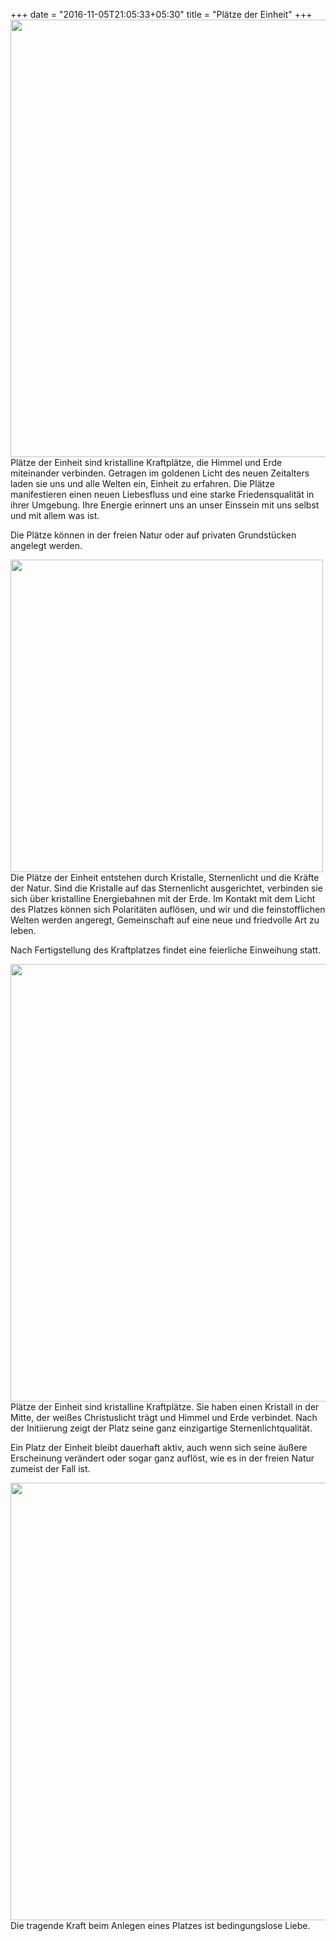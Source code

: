 +++
date = "2016-11-05T21:05:33+05:30"
title = "Plätze der Einheit"
+++
<img src="/img/portfolio/rosa_kristall.jpg" width=700px id="bildImText" align="left"/>

Plätze der Einheit sind kristalline Kraftplätze, die Himmel und Erde miteinander verbinden. Getragen im goldenen Licht des neuen Zeitalters laden sie uns und alle Welten ein, Einheit zu erfahren. Die Plätze manifestieren einen neuen Liebesfluss und eine starke Friedensqualität in ihrer Umgebung. Ihre Energie erinnert uns an unser Einssein mit uns selbst und mit allem was ist.

Die Plätze können in der freien Natur oder auf privaten Grundstücken angelegt werden.

<img src="/img/lybie-sandig.jpg" width=500px id="bildImText" align="left"/>

Die Plätze der Einheit entstehen durch Kristalle, Sternenlicht und die Kräfte der Natur.
Sind die Kristalle auf das Sternenlicht ausgerichtet, verbinden sie sich über kristalline Energiebahnen mit der Erde. Im Kontakt mit dem Licht des Platzes können sich Polaritäten auflösen, und wir und die feinstofflichen Welten werden angeregt, Gemeinschaft auf eine neue und friedvolle Art zu leben.

Nach Fertigstellung des Kraftplatzes findet eine feierliche Einweihung statt.

<img src="/img/stein-rosenblätter.jpg" width=700px id="bildImText" align="left"/>

Plätze der Einheit sind kristalline Kraftplätze. Sie haben einen Kristall in der Mitte, der weißes Christuslicht trägt und Himmel und Erde verbindet. Nach der Initiierung zeigt der Platz seine ganz einzigartige Sternenlichtqualität.

Ein Platz der Einheit bleibt dauerhaft aktiv, auch wenn sich seine äußere Erscheinung verändert oder sogar ganz auflöst, wie es in der freien Natur zumeist der Fall ist.

<img src="/img/stein-gras.jpg" width=700px id="bildImText" align="left"/>

Die tragende Kraft beim Anlegen eines Platzes ist bedingungslose Liebe.
